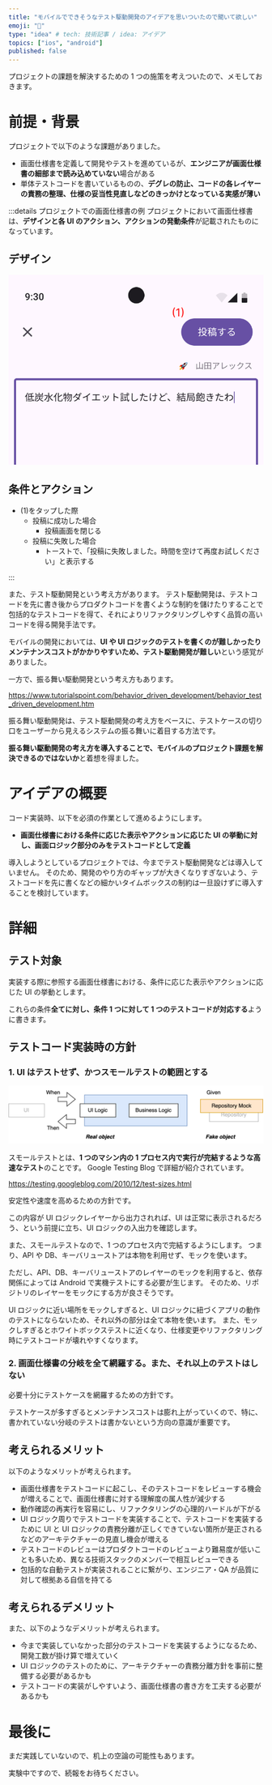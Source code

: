 ```yaml
---
title: "モバイルでできそうなテスト駆動開発のアイデアを思いついたので聞いて欲しい"
emoji: "🌟"
type: "idea" # tech: 技術記事 / idea: アイデア
topics: ["ios", "android"]
published: false
---
```


プロジェクトの課題を解決するための 1 つの施策を考えついたので、メモしておきます。

# 前提・背景

プロジェクトで以下のような課題がありました。

- 画面仕様書を定義して開発やテストを進めているが、**エンジニアが画面仕様書の細部まで読み込めていない**場合がある
- 単体テストコードを書いているものの、**デグレの防止、コードの各レイヤーの責務の整理、仕様の妥当性見直しなどのきっかけとなっている実感が薄い**

:::details プロジェクトでの画面仕様書の例
プロジェクトにおいて画面仕様書は、**デザインと各 UI のアクション、アクションの発動条件**が記載されたものになっています。

## デザイン

![](/images/mobile-ui-logic-behavior-driven-development/screen-spec-image.png)

## 条件とアクション

- (1)をタップした際
  - 投稿に成功した場合
    - 投稿画面を閉じる
  - 投稿に失敗した場合
    - トーストで、「投稿に失敗しました。時間を空けて再度お試しください」と表示する

:::

また、テスト駆動開発という考え方があります。
テスト駆動開発は、テストコードを先に書き後からプロダクトコードを書くような制約を儲けたりすることで包括的なテストコードを得て、それによりリファクタリングしやすく品質の高いコードを得る開発手法です。

モバイルの開発においては、**UI や UI ロジックのテストを書くのが難しかったりメンテナンスコストがかかりやすいため、テスト駆動開発が難しい**という感覚がありました。

一方で、振る舞い駆動開発という考え方もあります。

https://www.tutorialspoint.com/behavior_driven_development/behavior_test_driven_development.htm

振る舞い駆動開発は、テスト駆動開発の考え方をベースに、テストケースの切り口をユーザーから見えるシステムの振る舞いに着目する方法です。

**振る舞い駆動開発の考え方を導入することで、モバイルのプロジェクト課題を解決できるのではないか**と着想を得ました。

# アイデアの概要

コード実装時、以下を必須の作業として進めるようにします。

- **画面仕様書における条件に応じた表示やアクションに応じた UI の挙動に対し、画面ロジック部分のみをテストコードとして定義**

導入しようとしているプロジェクトでは、今までテスト駆動開発などは導入していません。
そのため、開発のやり方のギャップが大きくなりすぎないよう、テストコードを先に書くなどの細かいタイムボックスの制約は一旦設けずに導入することを検討しています。

# 詳細

## テスト対象

実装する際に参照する画面仕様書における、条件に応じた表示やアクションに応じた UI の挙動とします。

これらの条件**全てに対し、条件 1 つに対して 1 つのテストコードが対応する**ように書きます。

## テストコード実装時の方針

### 1. UI はテストせず、かつスモールテストの範囲とする

![](/images/mobile-ui-logic-behavior-driven-development/testing-layers.png)

スモールテストとは、**1 つのマシン内の 1 プロセス内で実行が完結するような高速なテスト**のことです。
Google Testing Blog で詳細が紹介されています。

https://testing.googleblog.com/2010/12/test-sizes.html

安定性や速度を高めるための方針です。

この内容が UI ロジックレイヤーから出力されれば、UI は正常に表示されるだろう、という前提に立ち、UI ロジックの入出力を確認します。

また、スモールテストなので、1 つのプロセス内で完結するようにします。
つまり、API や DB、キーバリューストアは本物を利用せず、モックを使います。

ただし、API、DB、キーバリューストアのレイヤーのモックを利用すると、依存関係によっては Android で実機テストにする必要が生じます。
そのため、リポジトリのレイヤーをモックにする方が良さそうです。

UI ロジックに近い場所をモックしすぎると、UI ロジックに紐づくアプリの動作のテストにならないため、それ以外の部分は全て本物を使います。
また、モックしすぎるとホワイトボックステストに近くなり、仕様変更やリファクタリング時にテストコードが壊れやすくなります。

### 2. 画面仕様書の分岐を全て網羅する。また、それ以上のテストはしない

必要十分にテストケースを網羅するための方針です。

テストケースが多すぎるとメンテナンスコストは膨れ上がっていくので、特に、書かれていない分岐のテストは書かないという方向の意識が重要です。

## 考えられるメリット

以下のようなメリットが考えられます。

- 画面仕様書をテストコードに起こし、そのテストコードをレビューする機会が増えることで、画面仕様書に対する理解度の属人性が減少する
- 動作確認の再実行を容易にし、リファクタリングの心理的ハードルが下がる
- UI ロジック周りでテストコードを実装することで、テストコードを実装するために UI と UI ロジックの責務分離が正しくできていない箇所が是正されるなどのアーキテクチャーの見直し機会が増える
- テストコードのレビューはプロダクトコードのレビューより難易度が低いことも多いため、異なる技術スタックのメンバーで相互レビューできる
- 包括的な自動テストが実装されることに繋がり、エンジニア・QA が品質に対して根拠ある自信を持てる

## 考えられるデメリット

また、以下のようなデメリットが考えられます。

- 今まで実装していなかった部分のテストコードを実装するようになるため、開発工数が掛け算で増えていく
- UI ロジックのテストのために、アーキテクチャーの責務分離方針を事前に整備する必要があるかも
- テストコードの実装がしやすいよう、画面仕様書の書き方を工夫する必要があるかも

# 最後に

まだ実践していないので、机上の空論の可能性もあります。

実験中ですので、続報をお待ちください。
